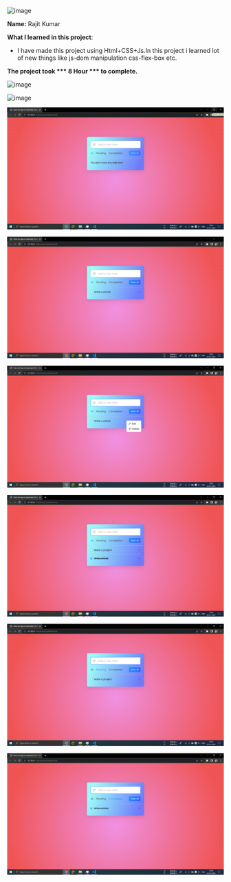![image](https://img.shields.io/badge/Todo-List)

<!-- ## Todo-List [live Link](https://Todo-List-app.netlify.app/) -->

**Name:** Rajit Kumar

**What I learned in this project**:

  - I have made this project using Html+CSS+Js.In this project i learned lot of new things like js-dom manipulation
  css-flex-box etc.

**The project took *** 8 Hour *** to complete.** 

![image](https://img.shields.io/badge/INeuron-LearnCodeOnline-brightgreen)

![image](https://img.shields.io/badge/Full%20stack%20JS%20bootcamp-Hitesh%20Chaudhary-lightgrey)


![image](https://github.com/Rajit909/Javascript-Assignments/blob/master/todoList/images/img1.png)

![image](https://github.com/Rajit909/Javascript-Assignments/blob/master/todoList/images/img2.png)

![image](https://github.com/Rajit909/Javascript-Assignments/blob/master/todoList/images/img3.png)

![image](https://github.com/Rajit909/Javascript-Assignments/blob/master/todoList/images/img4.png)

![image](https://github.com/Rajit909/Javascript-Assignments/blob/master/todoList/images/img5.png)

![image](https://github.com/Rajit909/Javascript-Assignments/blob/master/todoList/images/img6.png)

